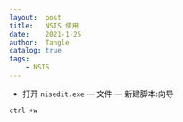 ```yaml
---
layout:  post
title:   NSIS 使用
date:    2021-1-25
author:  Tangle
catalog: true
tags:
    - NSIS
---
```


- 打开 `nisedit.exe` — 文件 — 新建脚本:向导

```
ctrl +w
```
